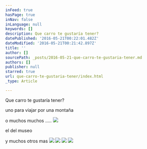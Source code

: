 ```yaml
---
inFeed: true
hasPage: true
inNav: false
inLanguage: null
keywords: []
description: Que carro te gustaría tener?
datePublished: '2016-05-21T00:22:01.482Z'
dateModified: '2016-05-21T00:21:42.897Z'
title: ''
author: []
sourcePath: _posts/2016-05-21-que-carro-te-gustaria-tener.md
authors: []
publisher: null
starred: true
url: que-carro-te-gustaria-tener/index.html
_type: Article

---
```

Que carro te gustaría tener?

uno para viajar por una montaña

o muchos muchos .....
![](https://the-grid-user-content.s3-us-west-2.amazonaws.com/73b692fe-e2af-4099-ad46-7c4090e51500.jpg)

el del museo

y muchos otros mas
![](https://the-grid-user-content.s3-us-west-2.amazonaws.com/da32ab39-523a-4583-b991-45e26a750883.jpg)
![](https://the-grid-user-content.s3-us-west-2.amazonaws.com/1e0ac2a5-dd21-430d-883d-6cebb5c480d0.jpg)
![](https://the-grid-user-content.s3-us-west-2.amazonaws.com/bca79a83-259d-485e-a59b-c5a6771179b0.jpg)
![](https://the-grid-user-content.s3-us-west-2.amazonaws.com/6b1c6161-39a0-4131-b48e-6735866ffd3b.jpg)